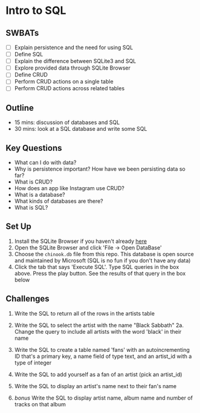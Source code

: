 Intro to SQL
===

## SWBATs

*  [ ] Explain persistence and the need for using SQL
*  [ ] Define SQL
*  [ ] Explain the difference between SQLite3 and SQL
*  [ ] Explore provided data through SQLite Browser
*  [ ] Define CRUD
*  [ ] Perform CRUD actions on a single table
*  [ ] Perform CRUD actions across related tables

## Outline
- 15 mins: discussion of databases and SQL
- 30 mins: look at a SQL database and write some SQL

## Key Questions
- What can I do with data?
- Why is persistence important? How have we been persisting data so far?
- What is CRUD?
- How does an app like Instagram use CRUD?
- What is a database?
- What kinds of databases are there?
- What is SQL?

## Set Up 

1. Install the SQLite Browser if you haven't already [here](http://sqlitebrowser.org/)
2. Open the SQLite Browser and click 'File -> Open DataBase'
3. Choose the `chinook.db` file from this repo. This database is open source and maintained by Microsoft (SQL is no fun if you don't have any data)
4. Click the tab that says 'Execute SQL'. Type SQL queries in the box above. Press the play button. See the results of that query in the box below

## Challenges

1. Write the SQL to return all of the rows in the artists table

2. Write the SQL to select the artist with the name "Black Sabbath"
  2a. Change the query to include all artists with the word 'black' in their name

3. Write the SQL to create a table named 'fans' with an autoincrementing ID that's a primary key, a name field of type text, and an artist_id with a type of integer

4. Write the SQL to add yourself as a fan of an artist (pick an artist_id)

5. Write the SQL to display an artist's name next to their fan's name

6. *bonus* Write the SQL to display artist name, album name and number of tracks on that album
